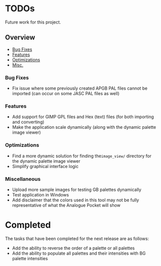 # TODOs
Future work for this project.
## Overview
- [Bug Fixes](#bug-fixes)
- [Features](#features)
- [Optimizations](#optimizations)
- [Misc.](#miscellaneous)

### Bug Fixes
- Fix issue where some previously created APGB PAL files cannot be imported (can occur on some JASC PAL files as well)

### Features
- Add support for GIMP GPL files and Hex (text) files (for both importing and converting)
- Make the application scale dynamically (along with the dynamic palette image viewer)

### Optimizations
- Find a more dynamic solution for finding the`image_view/` directory for the dynamic palette image viewer
- Simplify graphical interface logic

### Miscellaneous
- Upload more sample images for testing GB palettes dynamically
- Test application in Windows
- Add disclaimer that the colors used in this tool may not be fully representative of what the Analogue Pocket will show

# Completed 
The tasks that have been completed for the next release are as follows:
- Add the ability to reverse the order of a palette or all palettes
- Add the ability to populate all palettes and their intensities with BG palette intensities
